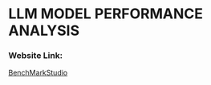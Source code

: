 # LLM MODEL PERFORMANCE ANALYSIS

### Website Link:
[BenchMarkStudio](https://shiva250503ss.github.io/benchmark_studio_website/)
